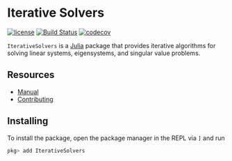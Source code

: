 # Iterative Solvers

[![license](https://img.shields.io/github/license/mashape/apistatus.svg?maxAge=2592000)](https://github.com/JuliaLinearAlgebra/IterativeSolvers.jl/blob/master/LICENSE)
[![Build Status](https://github.com/JuliaLinearAlgebra/IterativeSolvers.jl/workflows/CI/badge.svg)](https://github.com/JuliaLinearAlgebra/IterativeSolvers.jl/actions)
[![codecov](https://codecov.io/gh/JuliaLinearAlgebra/IterativeSolvers.jl/graph/badge.svg?token=AmEKk20sD9)](https://codecov.io/gh/JuliaLinearAlgebra/IterativeSolvers.jl)

`IterativeSolvers` is a [Julia](http://julialang.org) package that provides iterative algorithms for solving linear systems, eigensystems, and singular value problems.

## Resources

- [Manual](https://IterativeSolvers.julialinearalgebra.org/dev/)
- [Contributing](https://julialinearalgebra.github.io/IterativeSolvers.jl/dev/about/CONTRIBUTING/)

## Installing

To install the package, open the package manager in the REPL via `]` and run

```julia
pkg> add IterativeSolvers
```
